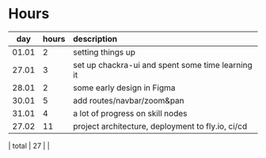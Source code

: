 # Hours

| day   | hours | description  |
| :----:|:-----| :-----|
| 01.01 | 2    | setting things up |
| 27.01 | 3    | set up chackra-ui and spent some time learning it |
| 28.01 | 2    | some early design in Figma |
| 30.01 | 5    | add routes/navbar/zoom&pan |
| 31.01 | 4    | a lot of progress on skill nodes |
| 27.02 | 11   | project architecture, deployment to fly.io, ci/cd |


| total | 27    | | 